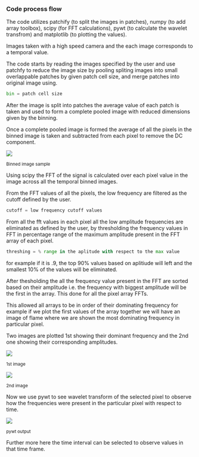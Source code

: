 ### Code process flow

The code utilizes patchify (to  split the images in patches), numpy (to add array toolbox), scipy (for FFT calculations), pywt (to calculate the wavelet transfrom) and matplotlib (to plotting the values).

Images taken with a high speed camera and the each image corresponds to a temporal value. 

The code starts by reading the images specified by the user and use patchfy to reduce the image size by pooling spliting images into small overlappable patches by given patch cell size, and merge patches into original image using.

```python
bin = patch cell size 
```

After the image is split into patches the average value of each patch is taken and used to form a complete pooled image with reduced dimensions given by the binning. 

Once a complete pooled image is formed the average of all the pixels in the binned image is taken and subtracted from each pixel to remove the DC component.

![](/home/saumya/.var/app/com.github.marktext.marktext/config/marktext/images/2024-05-13-17-30-46-image.png)

<sub>Binned image sample </sub>

 Using scipy the FFT of the signal is calculated over each pixel value in the image across all the temporal binned images.

From the FFT values of all the pixels, the low frequency are filtered as the cutoff defined by the user.

```python
cutoff = low frequency cutoff values
```

From all the fft values in each pixel all the low amplitude frequencies are eliminated as defined by the user, by thresholding the frequency values in FFT in percentage range of the maximum amplitude present in the FFT array of each pixel.

```python
threshing = % range in the aplitude with respect to the max value   
```

for example if it is .9, the top 90% values based on aplitiude will left and the smallest 10% of the values will be eliminated.

After thesholding the all the frequency value present in the FFT are sorted based on their amplitude i.e. the frequency with biggest amplitude will be the first in the array. This done for all the pixel array FFTs. 

This allowed all arrays to be in order of their dominating frequency for example if we plot the first values of the array together we will have an image of flame where we are shown the most dominating frequency in particular pixel.

Two images are plotted 1st showing their dominant frequency and the 2nd one showing their corresponding amplitudes.

![](/home/saumya/.var/app/com.github.marktext.marktext/config/marktext/images/2024-05-13-20-20-00-image.png)

<sub>1st image</sub>



![](/home/saumya/.var/app/com.github.marktext.marktext/config/marktext/images/2024-05-13-20-20-06-image.png)

<sub>2nd image</sub>



Now we use pywt to see wavelet transform of the selected pixel to observe how the frequencies were present in the particular pixel with respect to time. 

![](/home/saumya/.var/app/com.github.marktext.marktext/config/marktext/images/2024-05-13-20-21-34-image.png)

<sub>pywt output</sub>

Further more here the time interval can be selected to observe values in that time frame.
